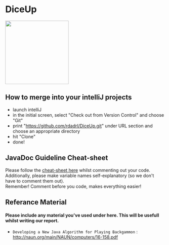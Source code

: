 # DiceUp
<img src="https://i.imgur.com/39zJdZ5.png" width="200">

## How to merge into your intelliJ projects
- launch intelliJ
- in the initial screen, select "Check out from Version Control" and choose "Git"
- print "https://github.com/rdadrl/DiceUp.git" under URL section and choose an appropriate directory
- hit "Clone"
- done!

## JavaDoc Guideline Cheat-sheet
Please follow the [cheat-sheet here](https://binfalse.de/2015/10/05/javadoc-cheats-sheet/) whilst commenting out your code.  
Additionally, please make variable names self-explanatory (so we don't have to comment them out).  
Remember! Comment before you code, makes everything easier!

## Referance Material
#### Please include any material you've used under here. This will be usefull whilst writing our report.
- `Developing a New Java Algorithm for Playing Backgammon` : <http://naun.org/main/NAUN/computers/16-158.pdf>
